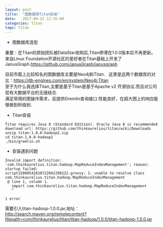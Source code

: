 ```yaml
---
layout: post
title:  "图数据库Titan安装"
date:   2017-09-22 12:35:00
categories: Titan
tags: Titan
---
```

* 图数据库选型   

重要：在Titan的原始团队被DataStar收购后,Titan停滞在1.0.0版本后不再更新。来自Linux Foundation开源社区的爱好者在Titan基础上开发了JanusGraph.https://github.com/JanusGraph/janusgraph

目前市面上比较知名的图数据库主要是Neo4j和Titan.   
这里是这两个数据库的对比：https://db-engines.com/en/system/Neo4j;Titan   
至于为什么我选择Titan,主要是基于Titan是基于Apache v2 开源协议.而且对公司现有大数据平台的无缝结合.   
满足常用的图操作需求，且提供Gremlin查询接口.性能良好，在超大图上的响应能够做到秒级别.

* Titan安装
``` shell
Titan requires Java 8 (Standard Edition). Oracle Java 8 is recommended
download url: https://github.com/thinkaurelius/titan/wiki/Downloads
unzip titan-1.0.0-hadoop2.zip
cd titan-1.0.0-hadoop2
./bin/gremlin.sh
```

* 安装遇到问题
``` shell
Invalid import definition: 'com.thinkaurelius.titan.hadoop.MapReduceIndexManagement'; reason: startup failed:
script15060542610722042298222.groovy: 1: unable to resolve class com.thinkaurelius.titan.hadoop.MapReduceIndexManagement
 @ line 1, column 1.
   import com.thinkaurelius.titan.hadoop.MapReduceIndexManagement
   ^

1 error
```
需要引入titan-hadoop-1.0.0.jar,地址：http://search.maven.org/remotecontent?filepath=com/thinkaurelius/titan/titan-hadoop/1.0.0/titan-hadoop-1.0.0.jar




